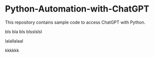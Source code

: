 # Python-Automation-with-ChatGPT
This repository contains sample code to access ChatGPT with Python. 

bls bla
bls blsslslsl


lalallalaal


kkkkkk



